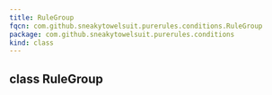 ```yaml
---
title: RuleGroup
fqcn: com.github.sneakytowelsuit.purerules.conditions.RuleGroup
package: com.github.sneakytowelsuit.purerules.conditions
kind: class
---
```


## class RuleGroup

